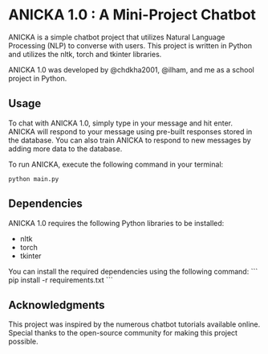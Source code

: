 # ANICKA 1.0 : A Mini-Project Chatbot
ANICKA is a simple chatbot project that utilizes Natural Language Processing (NLP) to converse with users. This project is written in Python and utilizes the nltk, torch and tkinter libraries.

ANICKA 1.0 was developed by @chdkha2001, @ilham, and me as a school project in Python.

## Usage
To chat with ANICKA 1.0, simply type in your message and hit enter. ANICKA will respond to your message using pre-built responses stored in the database. You can also train ANICKA to respond to new messages by adding more data to the database.

To run ANICKA, execute the following command in your terminal:
```
python main.py
```

## Dependencies
ANICKA 1.0 requires the following Python libraries to be installed:
<ul>
  <li>nltk</li>
  <li>torch</li>
  <li>tkinter</li>
</ul>
You can install the required dependencies using the following command:
```
pip install -r requirements.txt
```

## Acknowledgments
This project was inspired by the numerous chatbot tutorials available online. Special thanks to the open-source community for making this project possible.
